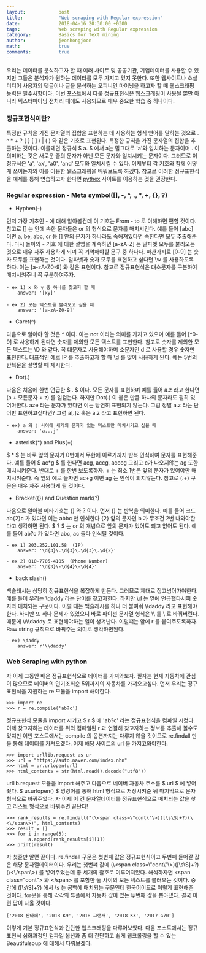 ```yaml
---
layout:            post
title:             "Web scraping with Regular expression"
date:              2018-04-16 20:30:00 +0300
tags:              Web scraping with Regular expression
category:          Basics for Text mining
author:            jeonhongjoon
math:              true
comments:          true
---
```


우리는 데이터를 분석하고자 할 때 여러 사이트 및 공공기관, 기업데이터를 사용할 수 있지만 그들은 분석자가 원하는 데이터를 모두 가지고 있지 못한다.
또한 웹사이트나 소셜미디어 사용자의 댓글이나 글을 분석하는 오피니언 마이닝을 하고자 할 때 웹스크래핑 능력은 필수사항이다. 이번 포스트에서 다룰 정규표현식은 웹스크래핑이 사용될 뿐만 아니라
텍스터마이닝 전처리 때에도 사용되므로 매우 중요한 학습 중 하나이다.

### 정규표현식이란?
특정한 규칙을 가진 문자열의 집합을 표현하는 데 사용하는 형식 언어를 말하는 것으로 . ^  * + ? { } [ ] \ | ( ) 와 같은 기호로 표현된다. 특정한 규칙을 가진 문자열의 집합을 추출하는 것이다. 이를테면 정규식 $ a. $ 에서 a는 말그대로 'a'와 일치하는 문자이며 . 이 의미하는 것은 새로운 줄의 문자가 아닌 모든 문자와 일치시키는 문자이다. 그러므로 이 정규식은 'a', 'ax', 'a0', 'and' 모두와 일치시킬 수 있다.
이제부터 각 기호와 함께 어떻게 쓰이는지와 이를 이용한 웹스크래핑을 배워보도록 하겠다.
참고로 이러한 정규표현식을 예제를 통해 연습하고자 한다면 [pythex](https://pythex.org/) 사이트를 이용하는 것을 권장한다.

### Regular expression - Meta symbol([], -, ^, ., *, +, {}, ?)

- Hyphen(-)

먼저 가장 기초인 - 에 대해 알아볼건데 이 기호는 From -  to 로 이해하면 편할 것이다.
참고로 [] 는 안에 속한 문자들은 or 의 형식으로 문자를 매치시킨다. 예를 들어 [abc] 이면 a, be, abc, cr 등 [] 안의 문자가 하나라도 속해져있다면 속한다면 모두 추출해준다.
다시 돌아와 - 기호 에 대한 설명을 계속하면 [a-zA-Z] 는 알파벳 모두를 불러오는 것으로 매우 자주 사용하게 되며 꼭 기억해야할 문구 중 하나다. 마찬가지로 [0-9] 는 숫자 모두를 표현하는 것이다.
알파벳과 숫자 모두를 표현하고 싶다면 \w 를 사용하도록 하자. 이는 [a-zA-Z0-9] 와 같은 표현이다. 참고로 정규표현식은 대소문자를 구분하여 매치시켜주니 꼭 구분하여주자.

    - ex 1) x 와 y 중 하나를 찾고자 할 때
        answer: '[xy]'

    - ex 2) 모든 텍스트를 불러오고 싶을 때 
        answer: '[a-zA-Z0-9]'

- Caret(^)

다음으로 알아야 할 것은 ^ 이다. 이는 not 이라는 의미를 가지고 있으며 예를 들어 [^0-9] 로 사용하게 된다면 숫자를 제외한 모든 텍스트를 표현한다. 참고로 숫자를 제외한 모든 텍스트는 \D 와 같다. 꼭 대문자로 사용해야하며 소문자인 d 로 사용할 경우 숫자만 표현한다.
대표적인 예로 IP 를 추출하고자 할 때 \d 를 많이 사용하게 된다. 예는 5번의 반복문을 설명할 때 제시한다.

- Dot(.)

다음은 처음에 한번 언급한 $ . $ 이다. 모든 문자를 표현하며 예를 들어 a.z 라고 한다면 (a + 모든문자 + z) 를 일컫는다. 하지만 Dot(.) 이 붙은 만큼 하나의 문자라도 필히 있어야한다. aze 라는 문자가 있다면 이는 당연히 표현되지 않는다.
그럼 정말 a.z 라는 단어만 표현하고싶다면?  그럼 a[.]z 혹은 a\.z 라고 표현하면 된다.

    - ex) a 와 j 사이에 세개의 문자가 있는 텍스트만 매치시키고 싶을 때
        answer: 'a...j'

- asterisk(*) and Plus(+)

$ * $ 는 바로 앞의 문자가 0번에서 무한에 이르기까지 반복 인식하여 문자를 표현해준다. 예를 들어 $ ac*g $ 를 한다면 acg, accg, acccg 그리고 c가 나오지않는 ag 또한 매치시켜준다.
반대로 + 를 한번 보도록하자. + 는 최소 1번은 앞의 문자가 있어야만 매치시켜준다. 즉 앞의 예로 들자면 ac+g 이면 ag 는 인식이 되지않는다. 참고로  (.+)  구문은 매우 자주 사용하게 될 것이다.

- Bracket({}) and Question mark(?)

다음으로 알아볼 메타기호는 {} 와 ? 이다. 먼저 {} 는 반복을 의미한다. 예를 들어 코드 ab{2}c 가 있다면 이는 abbc 만 인식한다 {2} 앞의 문자인 b 가 무조건 2번 나와야한다고 생각하면 된다.
$ ? $ 는 or 의 개념으로 앞의 문자가 있어도 되고 없어도 된다. 예를 들어 ab?c 가 있다면 abc, ac 둘다 인식될 것이다.

    - ex 1) 203.252.101.58  (IP)
        answer: '\d{3}\.\d{3}\.\d{3}\.\d{2}' 

    - ex 2) 010-7705-4105  (Phone Number)
        answer: '\d{3}\-\d{4}\-\d{4}'

- back slash(\)

백슬래시는 상당히 정규표현식을 복잡하게 만든다. 그러므로 제대로 짚고넘어가야한다.
예를 들어 우리는 \daddy 라는 단어를 찾고자한다. 하지만 \d 는 앞에 언급했다시피 숫자와
매치되는 구문이다. 이럴 때는 백슬래시를 하나 더 붙여줘 \\\daddy 라고 표현해야한다.
하지만 또 하나 문제가 있었으니 바로 파이썬 문자열 형식은 \\\ 를 \ 로 바꿔버린다.
때문에 \\\\\\\daddy 로 표현해야하는 일이 생겨난다. 이럴떄는 앞에 r 를 붙여주도록하자.
Raw string 규칙으로 바꿔주는 의미로 생각하면된다.

    - ex) \daddy 
        answer: r'\\daddy'

### Web Scraping with python

자 이제 그동안 배운 정규표현식으로 데이터를 가져와보자. 필자는 현재 자동차에 관심이 많으므로 네이버의 인기조회순 5위까지의 자동차를 가져오고싶다.
먼저 우리는 정규표현식을 지원하는 re 모듈을 import 해야한다.

```
>>> import re
>>> r = re.compile('ab?c')
```

정규표현식 모듈을 import 시키고 $ r $ 에 'ab?c' 라는 정규표현식을 컴파일 시켰다.
이제 찾고자하는 데이터를 위의 컴파일된 r 과 연결해 찾고자하는 정보를 추출해 볼수도 있지만
 이번 포스트에서는 compile 의 옵션까지는 다루지 않을 것이므로 re.findall 만을 통해 데이터를 가져오겠다. 이제 해당 사이트의 url 을 가지고와야한다.

```
>>> import urllib.request as ur
>>> url = "https://auto.naver.com/index.nhn"
>>> html = ur.urlopen(url)
>>> html_contents = str(html.read().decode("utf8"))
```
urllib.request 모듈을 import 해주고 다음으로 네이버 자동차 주소를 $ url $ 에 넣어줬다.
$ ur.urlopen() $ 명령어를 통해 html 형식으로 저장시켜준 뒤 마지막으로 문자형식으로 바꿔주었다. 자 이제 이 긴 문자열데이터를 정규표현식으로 매치되는 값을 찾고 리스트 형식으로 바꿔주면 끝난다!

```
>>> rank_results = re.findall("(\<span class=\"cont\"\>)([\s\S]+?)(\<\/span\>)", html_contents)
>>> result = []
>>> for i in range(5):
        a.append(rank_results[i][1])
>>> print(result)  
```
자 첫줄만 알면 끝이다. re.findall 구문은  첫번쨰 값은 정규표현식이고 두번째 들어갈 값은 해당 문자열데이터이다. 우리는 첫번쨰 값에 (\\<span class=\\"cont\\"\\>)([\s\S]+?)(\\<\\/span\\>) 를 넣어주었는데 총 세개의 괄호로 이루어져있다. 
해석하자면 \<span class="cont"> 와 \</span>  를 포함한 둘 사이의 모든 텍스트를 불러오는 것이다. 중간에  ([\s\S]+?)  에서 \s 는 공백에 매치되는 구문인데 한국어이므로 이렇게 표현해준 것이다. for문을 통해 각각의 튜플에서 자동차 값이 있는 두번째 값을 뽑아냈다. 결국 이런 답이 나올 것이다.

    ['2018 싼타페', '2018 K9', '2018 그랜저', '2018 K3', '2017 G70'] 

이렇게 기본 정규표현식과 간단한 웹스크래핑을 다루어보았다. 다음 포스트에서는 정규표현식 심화과정인 컴파일 옵션과 좀 더 간단하고 쉽게 웹크롤링을 할 수 있는 Beautifulsoup 에 대해서 다뤄보겠다.

